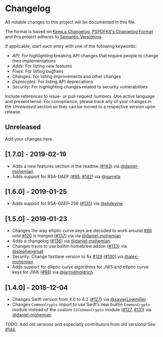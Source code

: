 # Changelog

All notable changes to this project will be documented in this file.

The format is based on [Keep a Changelog](https://keepachangelog.com/en/1.0.0/),
[PSPDFKit's Changelog Format](https://pspdfkit.com/blog/2018/the-challenges-of-changelogs/)
and this project adheres to [Semantic Versioning](https://semver.org/spec/v2.0.0.html).

If applicable, start each entry with one of the following keywords: 

- *API*: For highlighting breaking API changes that require people to change their implementations
- *Adds*: For listing new features
- *Fixes*: For listing bugfixes
- *Changes*: For listing improvements and other changes
- *Deprecates*: For listing API deprecations
- *Security*: For highlighting changes related to security vulnerabilities

Include references to issue- or pull-request numbers.
Use active language and present tense.
For convenience, please track any of your changes in the *Unreleased* section 
so they can be moved to a respective version upon release.

## Unreleased

Add your changes here.

## [1.7.0] - 2019-02-19

- Adds a new features section in the readme ([#143](https://github.com/airsidemobile/JOSESwift/pull/143)) via [@daniel-mohemian](https://github.com/daniel-mohemian)
- Adds support for RSA-OAEP ([#95](https://github.com/airsidemobile/JOSESwift/pull/95), [#142](https://github.com/airsidemobile/JOSESwift/pull/142)) via [@garrefa](https://github.com/garrefa)

## [1.6.0] - 2019-01-25

- Adds support for RSA-OAEP-256 ([#135](https://github.com/airsidemobile/JOSESwift/pull/135)) via [@stulevine](https://github.com/stulevine)

## [1.5.0] - 2019-01-23

- Changes the way elliptic curve keys are decoded to work around [#86](https://github.com/airsidemobile/JOSESwift/issues/86) until [#120](https://github.com/airsidemobile/JOSESwift/pull/120) is merged ([#137](https://github.com/airsidemobile/JOSESwift/pull/137)) via  via [@daniel-mohemian](https://github.com/daniel-mohemian)
- Adds a changelog ([#136](https://github.com/airsidemobile/JOSESwift/pull/136))  via [@daniel-mohemian](https://github.com/daniel-mohemian)
- Changes travis to use builtin homebrew addon ([#133](https://github.com/airsidemobile/JOSESwift/pull/133))  via [@stephengroat](https://github.com/stephengroat)
- Security: Change fastlane version to fix [#129](https://github.com/airsidemobile/JOSESwift/issues/129) ([#130](https://github.com/airsidemobile/JOSESwift/pull/130)) via [@alex-mohemian](https://github.com/alex-mohemian)
- Adds support for elliptic curve algorithms for JWS and elliptic curve keys for JWK ([#88](https://github.com/airsidemobile/JOSESwift/pull/88)) via [@jarrodmoldrich](https://github.com/jarrodmoldrich)

## [1.4.0] - 2018-12-04

- Changes Swift version from 4.0 to 4.2 ([#127](https://github.com/airsidemobile/JOSESwift/pull/127)) via [@xavierLowmiller](https://github.com/xavierLowmiller)
- Changes `CommonCrypto` import to use Swift’s new builtin `CommonCrypto` module instead of the custom `SJCommonCrypto` module ([#127](https://github.com/airsidemobile/JOSESwift/pull/127), [#131](https://github.com/airsidemobile/JOSESwift/pull/131)) via [@daniel-mohemian](https://github.com/daniel-mohemian)

TODO: Add old versions and especially contributors from old versions! See [#144](https://github.com/airsidemobile/JOSESwift/issues/144).

